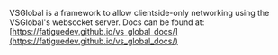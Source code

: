 VSGlobal is a framework to allow clientside-only networking using the VSGlobal's websocket server.
Docs can be found at: [https://fatiguedev.github.io/vs_global_docs/](https://fatiguedev.github.io/vs_global_docs/)